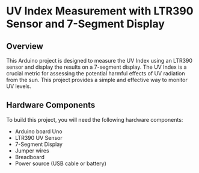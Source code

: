 # UV Index Measurement with LTR390 Sensor and 7-Segment Display

## Overview

This Arduino project is designed to measure the UV Index using an LTR390 sensor and display the results on a 7-segment display. The UV Index is a crucial metric for assessing the potential harmful effects of UV radiation from the sun. This project provides a simple and effective way to monitor UV levels.

## Hardware Components

To build this project, you will need the following hardware components:

- Arduino board Uno
- LTR390 UV Sensor
- 7-Segment Display
- Jumper wires
- Breadboard 
- Power source (USB cable or battery)
